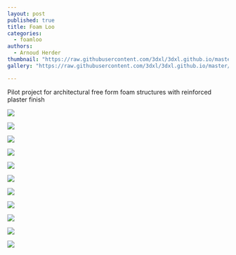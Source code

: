 ```yaml
---
layout: post
published: true
title: Foam Loo
categories:
  - foamloo
authors:
  - Arnoud Herder
thumbnail: "https://raw.githubusercontent.com/3dxl/3dxl.github.io/master/photos/2014-05-28/34_img_20140524_162027770.mini.jpg"
gallery: "https://raw.githubusercontent.com/3dxl/3dxl.github.io/master/photos/2014-05-28/34_img_20140524_162027770.midi.jpg"

---
```

Pilot project for architectural free form foam structures with reinforced plaster finish 		 	   		   		 	   		   		 	   		  

![](https://raw.githubusercontent.com/3dxl/3dxl.github.io/master/photos/2014-05-28/34_img_20140524_162027770.midi.jpg)


![](https://raw.githubusercontent.com/3dxl/3dxl.github.io/master/photos/2014-05-28/35_img_20140525_204622860.midi.jpg)


![](https://raw.githubusercontent.com/3dxl/3dxl.github.io/master/photos/2014-05-28/36_img_20140525_205623624.midi.jpg)


![](https://raw.githubusercontent.com/3dxl/3dxl.github.io/master/photos/2014-05-28/37_img_20140525_205735782.midi.jpg)


![](https://raw.githubusercontent.com/3dxl/3dxl.github.io/master/photos/2014-05-28/38_img_20140525_205929847_hdr.midi.jpg)


![](https://raw.githubusercontent.com/3dxl/3dxl.github.io/master/photos/2014-05-28/39_img_20140525_210205047.midi.jpg)



![](https://raw.githubusercontent.com/3dxl/3dxl.github.io/master/photos/2014-06-08/01_img_20140228_124934081.midi.jpg)

![](https://raw.githubusercontent.com/3dxl/3dxl.github.io/master/photos/2014-06-08/03_img_20140228_175724343.midi.jpg)

![](https://raw.githubusercontent.com/3dxl/3dxl.github.io/master/photos/2014-06-08/05_img_20140301_164935780.midi.jpg)

![](https://raw.githubusercontent.com/3dxl/3dxl.github.io/master/photos/2014-06-08/06_img_20140309_145338686.midi.jpg)

![](https://raw.githubusercontent.com/3dxl/3dxl.github.io/master/photos/2014-06-08/00_img_20140302_140805670_hdr.midi.jpg)
